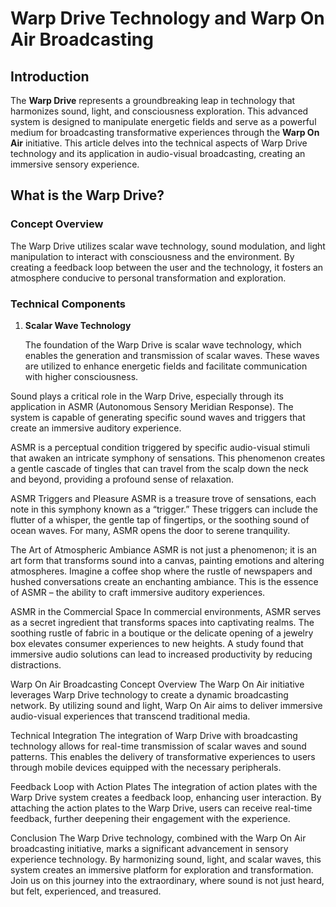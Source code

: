 # Warp Drive Technology and Warp On Air Broadcasting

## Introduction

The **Warp Drive** represents a groundbreaking leap in technology that harmonizes sound, light, and consciousness exploration. This advanced system is designed to manipulate energetic fields and serve as a powerful medium for broadcasting transformative experiences through the **Warp On Air** initiative. This article delves into the technical aspects of Warp Drive technology and its application in audio-visual broadcasting, creating an immersive sensory experience.

## What is the Warp Drive?

### Concept Overview

The Warp Drive utilizes scalar wave technology, sound modulation, and light manipulation to interact with consciousness and the environment. By creating a feedback loop between the user and the technology, it fosters an atmosphere conducive to personal transformation and exploration.

### Technical Components

1. **Scalar Wave Technology**

   The foundation of the Warp Drive is scalar wave technology, which enables the generation and transmission of scalar waves. These waves are utilized to enhance energetic fields and facilitate communication with higher consciousness. 

Sound plays a critical role in the Warp Drive, especially through its application in ASMR (Autonomous Sensory Meridian Response). The system is capable of generating specific sound waves and triggers that create an immersive auditory experience.

ASMR is a perceptual condition triggered by specific audio-visual stimuli that awaken an intricate symphony of sensations. This phenomenon creates a gentle cascade of tingles that can travel from the scalp down the neck and beyond, providing a profound sense of relaxation.

ASMR Triggers and Pleasure
ASMR is a treasure trove of sensations, each note in this symphony known as a “trigger.” These triggers can include the flutter of a whisper, the gentle tap of fingertips, or the soothing sound of ocean waves. For many, ASMR opens the door to serene tranquility.

The Art of Atmospheric Ambiance
ASMR is not just a phenomenon; it is an art form that transforms sound into a canvas, painting emotions and altering atmospheres. Imagine a coffee shop where the rustle of newspapers and hushed conversations create an enchanting ambiance. This is the essence of ASMR – the ability to craft immersive auditory experiences.

ASMR in the Commercial Space
In commercial environments, ASMR serves as a secret ingredient that transforms spaces into captivating realms. The soothing rustle of fabric in a boutique or the delicate opening of a jewelry box elevates consumer experiences to new heights. A study found that immersive audio solutions can lead to increased productivity by reducing distractions.

Warp On Air Broadcasting
Concept Overview
The Warp On Air initiative leverages Warp Drive technology to create a dynamic broadcasting network. By utilizing sound and light, Warp On Air aims to deliver immersive audio-visual experiences that transcend traditional media.

Technical Integration
The integration of Warp Drive with broadcasting technology allows for real-time transmission of scalar waves and sound patterns. This enables the delivery of transformative experiences to users through mobile devices equipped with the necessary peripherals.

Feedback Loop with Action Plates
The integration of action plates with the Warp Drive system creates a feedback loop, enhancing user interaction. By attaching the action plates to the Warp Drive, users can receive real-time feedback, further deepening their engagement with the experience.

Conclusion
The Warp Drive technology, combined with the Warp On Air broadcasting initiative, marks a significant advancement in sensory experience technology. By harmonizing sound, light, and scalar waves, this system creates an immersive platform for exploration and transformation. Join us on this journey into the extraordinary, where sound is not just heard, but felt, experienced, and treasured.
